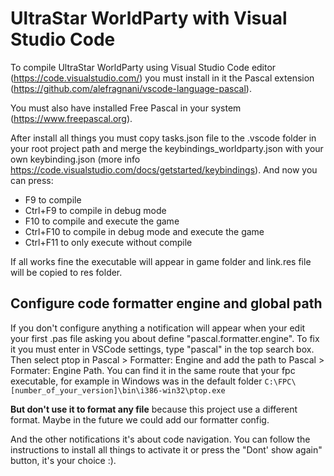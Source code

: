 UltraStar WorldParty with Visual Studio Code
=================================================

To compile UltraStar WorldParty using Visual Studio Code editor (https://code.visualstudio.com/) you must install in it the Pascal extension (https://github.com/alefragnani/vscode-language-pascal).

You must also have installed Free Pascal in your system (https://www.freepascal.org).

After install all things you must copy tasks.json file to the .vscode folder in your root project path and merge the keybindings_worldparty.json with your own keybinding.json (more info https://code.visualstudio.com/docs/getstarted/keybindings). And now you can press:
- F9 to compile
- Ctrl+F9 to compile in debug mode
- F10 to compile and execute the game
- Ctrl+F10 to compile in debug mode and execute the game
- Ctrl+F11 to only execute without compile

If all works fine the executable will appear in game folder and link.res file will be copied to res folder.

## Configure code formatter engine and global path

If you don't configure anything a notification will appear when your edit your first .pas file asking you about define "pascal.formatter.engine". 
To fix it you must enter in VSCode settings, type "pascal" in the top search box.
Then select ptop in Pascal > Formatter: Engine and add the path to Pascal > Formater: Engine Path. You can find it in the same route that your fpc executable, for example in Windows was in the default folder `C:\FPC\[number_of_your_version]\bin\i386-win32\ptop.exe`

**But don't use it to format any file** because this project use a different format. Maybe in the future we could add our formatter config.

And the other notifications it's about code navigation. You can follow the instructions to install all things to activate it or press the "Dont' show again" button, it's your choice :).